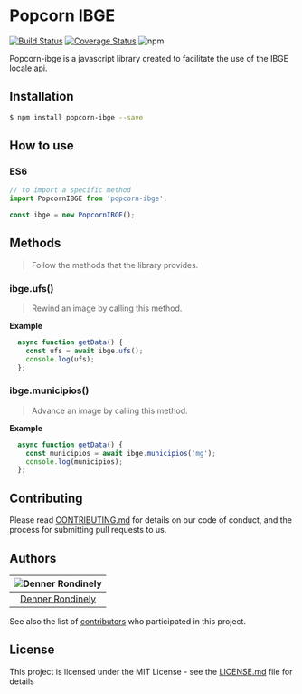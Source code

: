 # Popcorn IBGE
[![Build Status](https://travis-ci.com/Popcorn-BR/popcorn-ibge.svg?branch=master)](https://travis-ci.com/Popcorn-BR/popcorn-ibge)
[![Coverage Status](https://coveralls.io/repos/github/dennerrondinely/popcorn-ibge/badge.svg?branch=master)](https://coveralls.io/github/dennerrondinely/popcorn-ibge?branch=master)
![npm](https://img.shields.io/npm/dy/popcorn-ibge)

Popcorn-ibge is a javascript library created to facilitate the use of the IBGE locale api.



## Installation

```sh
$ npm install popcorn-ibge --save
```

## How to use

### ES6

```js
// to import a specific method
import PopcornIBGE from 'popcorn-ibge';

const ibge = new PopcornIBGE();

```
## Methods

> Follow the methods that the library provides.

### ibge.ufs()

> Rewind an image by calling this method.



**Example**

```js
  async function getData() {
    const ufs = await ibge.ufs();
    console.log(ufs);
  };
```

### ibge.municipios()

> Advance an image by calling this method.



**Example**

```js
  async function getData() {
    const municipios = await ibge.municipios('mg');
    console.log(municipios);
  };
```

## Contributing

Please read [CONTRIBUTING.md](CONTRIBUTING.md) for details on our code of conduct, and the process for submitting pull requests to us.


## Authors

| ![Denner Rondinely](https://avatars0.githubusercontent.com/u/14242874?s=460&v=4)|
|:---------------------:|
|  [Denner Rondinely](https://github.com/dennerrondinely/)   |

See also the list of [contributors](https://github.com/dennerrondinely/popcorn-slide/contributors) who participated in this project.

## License

This project is licensed under the MIT License - see the [LICENSE.md](LICENSE.md) file for details
